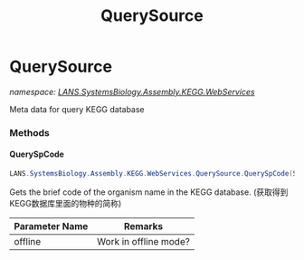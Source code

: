 ﻿---
title: QuerySource
---

# QuerySource
_namespace: [LANS.SystemsBiology.Assembly.KEGG.WebServices](N-LANS.SystemsBiology.Assembly.KEGG.WebServices.html)_

Meta data for query KEGG database

### Methods

#### QuerySpCode
```csharp
LANS.SystemsBiology.Assembly.KEGG.WebServices.QuerySource.QuerySpCode(System.Boolean)
```
Gets the brief code of the organism name in the KEGG database.
 (获取得到KEGG数据库里面的物种的简称)

|Parameter Name|Remarks|
|--------------|-------|
|offline|Work in offline mode?|





